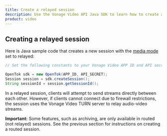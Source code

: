 ```yaml
---
title: Create a relayed session
description: Use the Vonage Video API Java SDK to learn how to create a session. Sessions allow participants to use audio, video, and messaging functionality in your application.
product: video
---
```


## Creating a relayed session

Here is Java sample code that creates a new session with the [media mode](/video/guides/create-session#the-media-router-and-media-modes) set to relayed:

``` java
// Set the following constants to your Vonage Video APP ID and API secret.

OpenTok sdk = new OpenTok(APP_ID, API_SECRET);
Session session = sdk.createSession();
String sessionId = session.getSessionId();
```

In a relayed session, clients will attempt to send streams directly between each other. However, if clients cannot connect due to firewall restrictions, the session uses the Vonage Video TURN server to relay audio-video streams.

**Important:** Some features, such as archiving, are only available in routed (not relayed) sessions. See the previous section for instructions on creating a routed session.
